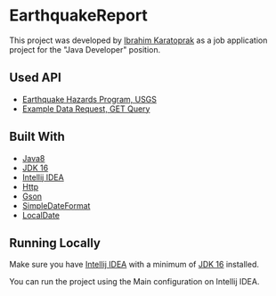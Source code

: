 # EarthquakeReport

This project was developed by [Ibrahim Karatoprak](https://github.com/ibrahimkaratoprak) as a job application project for the "Java Developer" position.

## Used API

- [Earthquake Hazards Program, USGS](https://earthquake.usgs.gov/fdsnws/event/1/)
- [Example Data Request, GET Query](https://earthquake.usgs.gov/fdsnws/event/1/query?format=geojson&starttime=2022-01-01&endtime=2022-01-02)

## Built With

- [Java8](https://www.oracle.com/java/technologies/java8.html)
- [JDK 16](https://www.oracle.com/java/technologies/javase/jdk16-archive-downloads.html)
- [Intellij IDEA](https://www.jetbrains.com/idea/download/)
- [Http](https://docs.oracle.com/en/java/javase/12/docs/api/java.net.http/java/net/http/package-summary.html)
- [Gson](https://github.com/google/gson)
- [SimpleDateFormat](https://docs.oracle.com/javase/7/docs/api/java/text/SimpleDateFormat.html)
- [LocalDate](https://docs.oracle.com/javase/8/docs/api/java/time/LocalDate.html)

## Running Locally

Make sure you have [Intellij IDEA](https://www.jetbrains.com/idea/download/) with a minimum of [JDK 16](https://www.oracle.com/java/technologies/javase/jdk16-archive-downloads.html) installed.

You can run the project using the Main configuration on Intellij IDEA.
